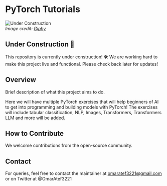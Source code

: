 # PyTorch Tutorials
![Under Construction](https://internationaleventvenue.com/wp-content/uploads/2020/09/under-construction-gif-11.gif)  
*Image credit: [Giphy](https://giphy.com/)*

## Under Construction :construction:

This repository is currently under construction! :hammer_and_wrench: We are working hard to make this project live and functional. Please check back later for updates!

## Overview

Brief description of what this project aims to do.

Here we will have multiple PyTorch exercises that will help beginners of AI to get into programming and building models with PyTorch! The exercises will include tabular classification, NLP, Images, Transformers, Transformers LLM and more will be added.

## How to Contribute

We welcome contributions from the open-source community.

## Contact

For queries, feel free to contact the maintainer at omaratef3221@gmail.com or on Twitter at @OmarAtef3221
